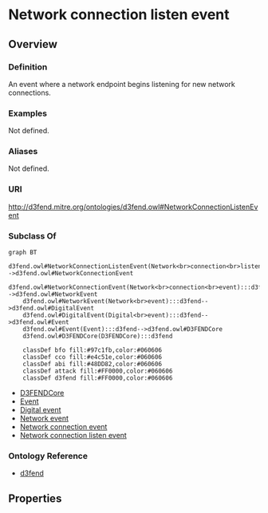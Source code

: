 # Network connection listen event

## Overview

### Definition
An event where a network endpoint begins listening for new network connections.

### Examples
Not defined.

### Aliases
Not defined.

### URI
http://d3fend.mitre.org/ontologies/d3fend.owl#NetworkConnectionListenEvent

### Subclass Of
```mermaid
graph BT
    d3fend.owl#NetworkConnectionListenEvent(Network<br>connection<br>listen<br>event):::d3fend-->d3fend.owl#NetworkConnectionEvent
    d3fend.owl#NetworkConnectionEvent(Network<br>connection<br>event):::d3fend-->d3fend.owl#NetworkEvent
    d3fend.owl#NetworkEvent(Network<br>event):::d3fend-->d3fend.owl#DigitalEvent
    d3fend.owl#DigitalEvent(Digital<br>event):::d3fend-->d3fend.owl#Event
    d3fend.owl#Event(Event):::d3fend-->d3fend.owl#D3FENDCore
    d3fend.owl#D3FENDCore(D3FENDCore):::d3fend
    
    classDef bfo fill:#97c1fb,color:#060606
    classDef cco fill:#e4c51e,color:#060606
    classDef abi fill:#48DD82,color:#060606
    classDef attack fill:#FF0000,color:#060606
    classDef d3fend fill:#FF0000,color:#060606
```

- [D3FENDCore](/docs/ontology/reference/model/D3FENDCore/D3FENDCore.md)
- [Event](/docs/ontology/reference/model/D3FENDCore/Event/Event.md)
- [Digital event](/docs/ontology/reference/model/D3FENDCore/Event/Digital%20event/Digital%20event.md)
- [Network event](/docs/ontology/reference/model/D3FENDCore/Event/Digital%20event/Network%20event/Network%20event.md)
- [Network connection event](/docs/ontology/reference/model/D3FENDCore/Event/Digital%20event/Network%20event/Network%20connection%20event/Network%20connection%20event.md)
- [Network connection listen event](/docs/ontology/reference/model/D3FENDCore/Event/Digital%20event/Network%20event/Network%20connection%20event/Network%20connection%20listen%20event/Network%20connection%20listen%20event.md)


### Ontology Reference
- [d3fend](http://d3fend.mitre.org/ontologies/d3fend.owl#)

## Properties
